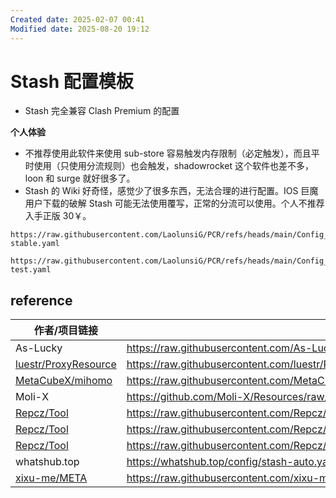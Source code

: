 ```yaml
---
Created date: 2025-02-07 00:41
Modified date: 2025-08-20 19:12
---
```

# Stash 配置模板

- Stash 完全兼容 Clash Premium 的配置

**个人体验**
- 不推荐使用此软件来使用 sub-store 容易触发内存限制（必定触发），而且平时使用（只使用分流规则）也会触发，shadowrocket 这个软件也差不多，loon 和 surge 就好很多了。
- Stash 的 Wiki 好奇怪，感觉少了很多东西，无法合理的进行配置。IOS 巨魔用户下载的破解 Stash 可能无法使用覆写，正常的分流可以使用。个人不推荐入手正版 30￥。

```
https://raw.githubusercontent.com/LaolunsiG/PCR/refs/heads/main/Config_File/Stash/Stash-stable.yaml
```

```
https://raw.githubusercontent.com/LaolunsiG/PCR/refs/heads/main/Config_File/Stash/Stash-test.yaml
```

## reference

| 作者/项目链接                                                         | 配置链接                                                                                                                               | 来源     |
| --------------------------------------------------------------- | ---------------------------------------------------------------------------------------------------------------------------------- | ------ |
| As-Lucky                                                        | https://raw.githubusercontent.com/As-Lucky/Lucky/main/Lucky-ClashVerge.yaml                                                        | GitHub |
| [luestr/ProxyResource](https://github.com/luestr/ProxyResource) | https://raw.githubusercontent.com/luestr/ProxyResource/refs/heads/main/Tool/Clash/Config/Clash_Sample_Configuration_By_iKeLee.yaml | GitHub |
| [MetaCubeX/mihomo](https://github.com/MetaCubeX/mihomo)         | https://raw.githubusercontent.com/MetaCubeX/mihomo/refs/heads/Meta/docs/config.yaml                                                | GitHub |
| Moli-X                                                          | https://github.com/Moli-X/Resources/raw/main/Clash/Clash.yml                                                                       | GitHub |
| [Repcz/Tool](https://github.com/Repcz/Tool)                     | https://raw.githubusercontent.com/Repcz/Tool/refs/heads/X/Clash/Meta/Mihomo.yaml                                                   | GitHub |
| [Repcz/Tool](https://github.com/Repcz/Tool)                     | https://raw.githubusercontent.com/Repcz/Tool/refs/heads/X/Stash/Stash.yaml                                                         |        |
| [Repcz/Tool](https://github.com/Repcz/Tool)                     | https://raw.githubusercontent.com/Repcz/Tool/refs/heads/X/Stash/Stash_lite.yaml                                                    |        |
| whatshub.top                                                    | https://whatshub.top/config/stash-auto.yaml                                                                                        |        |
| [xixu-me/META](https://github.com/xixu-me/META)                 | https://raw.githubusercontent.com/xixu-me/META/refs/heads/config/META.yaml                                                         | GitHub |
